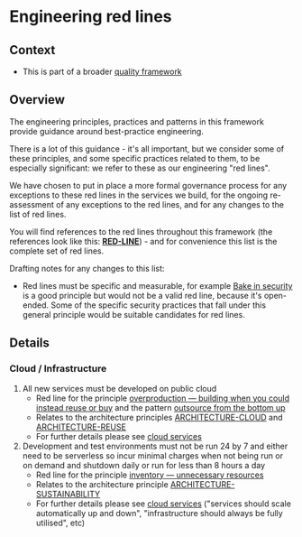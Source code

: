 # Engineering red lines

## Context

- This is part of a broader [quality framework](README.md)

## Overview

The engineering principles, practices and patterns in this framework provide guidance around best-practice engineering.

There is a lot of this guidance - it's all important, but we consider some of these principles, and some specific practices related to them, to be especially significant: we refer to these as our engineering "red lines".

We have chosen to put in place a more formal governance process for any exceptions to these red lines in the services we build, for the ongoing re-assessment of any exceptions to the red lines, and for any changes to the list of red lines.

You will find references to the red lines throughout this framework (the references look like this: [**RED-LINE**](red-lines.md)) - and for convenience this list is the complete set of red lines.

Drafting notes for any changes to this list:
  * Red lines must be specific and measurable, for example [Bake in security](practices/security.md) is a good principle but would not be a valid red line, because it's open-ended. Some of the specific security practices that fall under this general principle would be suitable candidates for red lines.

## Details

### Cloud / Infrastructure

1. All new services must be developed on public cloud
    * Red line for the principle [overproduction &mdash; building when you could instead reuse or buy](principles.md#1-eliminate-waste) and the pattern [outsource from the bottom up](patterns/outsource-bottom-up.md)
    * Relates to the architecture principles [ARCHITECTURE-CLOUD](https://digital.nhs.uk/about-nhs-digital/our-work/nhs-digital-architecture/principles/public-cloud-first) and [ARCHITECTURE-REUSE](https://digital.nhs.uk/about-nhs-digital/our-work/nhs-digital-architecture/principles/reuse-before-buy-build)
    * For further details please see [cloud services](practices/cloud-services.md)
2. Development and test environments must not be run 24 by 7 and either need to be serverless so incur minimal charges when not being run or on demand and shutdown daily or run for less than 8 hours a day
    * Red line for the principle [inventory &mdash; unnecessary resources](principles.md#1-eliminate-waste)
    * Relates to the architecture principle [ARCHITECTURE-SUSTAINABILITY](https://digital.nhs.uk/about-nhs-digital/our-work/nhs-digital-architecture/principles/deliver-sustainable-services)
    * For further details please see [cloud services](practices/cloud-services.md) ("services should scale automatically up and down", "infrastructure should always be fully utilised", etc)
